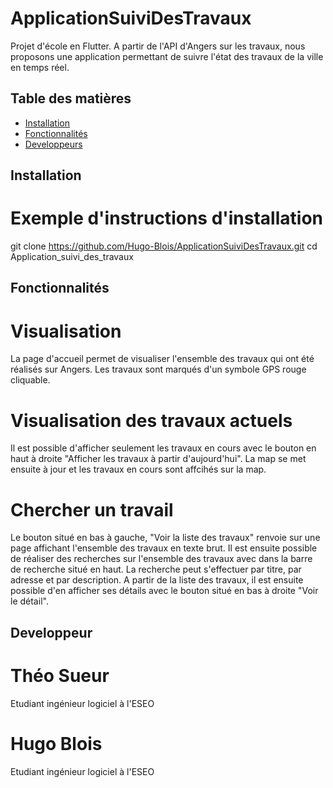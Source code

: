 # ApplicationSuiviDesTravaux

Projet d'école en Flutter. A partir de l'API d'Angers sur les travaux, nous proposons une application permettant de suivre l'état des travaux de la ville en temps réel.

## Table des matières

- [Installation](#installation)
- [Fonctionnalités](#fonctionnalités)
- [Developpeurs](#developpeur)


## Installation

# Exemple d'instructions d'installation
git clone https://github.com/Hugo-Blois/ApplicationSuiviDesTravaux.git
cd Application_suivi_des_travaux



## Fonctionnalités

# Visualisation 
La page d'accueil permet de visualiser l'ensemble des travaux qui ont été réalisés sur Angers. Les travaux sont marqués d'un symbole GPS rouge cliquable.

# Visualisation des travaux actuels
Il est possible d'afficher seulement les travaux en cours avec le bouton en haut à droite "Afficher les travaux à partir d'aujourd'hui". La map se met ensuite à jour et les travaux en cours sont affcihés sur la map.

# Chercher un travail
Le bouton situé en bas à gauche, "Voir la liste des travaux" renvoie sur une page affichant l'ensemble des travaux en texte brut. Il est ensuite possible de réaliser des recherches sur l'ensemble des travaux avec dans la barre de recherche situé en haut. La recherche peut s'effectuer par titre, par adresse et par description. A partir de la liste des travaux, il est ensuite possible d'en afficher ses détails avec le bouton situé en bas à droite "Voir le détail".

## Developpeur

# Théo Sueur
Etudiant ingénieur logiciel à l'ESEO

# Hugo Blois
Etudiant ingénieur logiciel à l'ESEO

